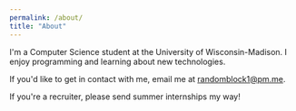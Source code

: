 ```yaml
---
permalink: /about/
title: "About"
---
```


I'm a Computer Science student at the University of Wisconsin-Madison. I enjoy programming and learning about new technologies.

If you'd like to get in contact with me, email me at [randomblock1@pm.me](mailto:randomblock1@pm.me).

If you're a recruiter, please send summer internships my way!
